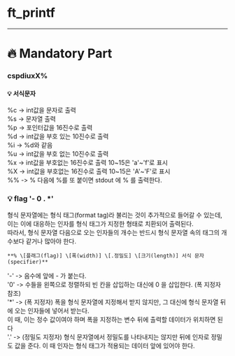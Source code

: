 # ft\_printf
************   
# :fire: Mandatory Part
   
### cspdiuxX%
   
#### :bulb: 서식문자
%c -> int값을 문자로 출력   
%s -> 문자열 출력   
%p -> 포인터값을 16진수로 출력   
%d -> int값을 부호 있는 10진수로 출력   
%i -> %d와 같음   
%u -> int값을 부호 없는 10진수로 출력   
%x -> int값을 부호없는 16진수로 출력  10\~15은  'a'\~'f'로 표시   
%X -> int값을 부호없는 16진수로 출력  10\~15은  'A'\~'F'로 표시  
%% -> % 다음에 %를 또 붙이면 stdout 에 % 를 출력한다.
   
    
### :bulb: flag '- 0 . \*'
   
형식 문자열에는 형식 태그(format tag)라 불리는 것이 추가적으로 들어갈 수 있는데, 이는 이에 대응하는 인자를 형식 태그가 지정한 형태로 치환되어 출력된다.   
따라서, 형식 문자열 다음으로 오는 인자들의 개수는 반드시 형식 문자열 속의 태그의 개수보다 같거나 많아야 한다.   

```
**% \[플래그(flag)] \[폭(width)] \[.정밀도] \[크기(length)] 서식 문자(specifier)**
```
   
\'-' -> 음수에 앞에 - 가 붙는다.   
'0' -> 수들을 왼쪽으로 정렬하되 빈 칸을 삽입하는 대신에 0 을 삽입한다. (폭 지정자 참조)   
'\*' -> (폭 지정자) 폭을 형식 문자열에 지정해서 받지 않지만, 그 대신에 형식 문자열 뒤에 오는 인자들에 넣어서 받는다.   
이 때, 이는 정수 값이여야 하며 폭을 지정하는 변수 뒤에 출력할 데이터가 위치하면 된다   
'.' -> (정밀도 지정자) 형식 문자열에서 정밀도를 나타내지는 않지만 뒤에 인자로 정밀도 값을 준다. 이 때 인자는 형식 태그가 적용되는 데이터 앞에 있어야 한다.   
